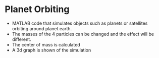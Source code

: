 # Planet Orbiting

* MATLAB code that simulates objects such as planets or satellites orbiting around planet earth.
* The masses of the 4 particles can be changed and the effect will be different.
* The center of mass is calculated
* A 3d graph is shown of the simulation
